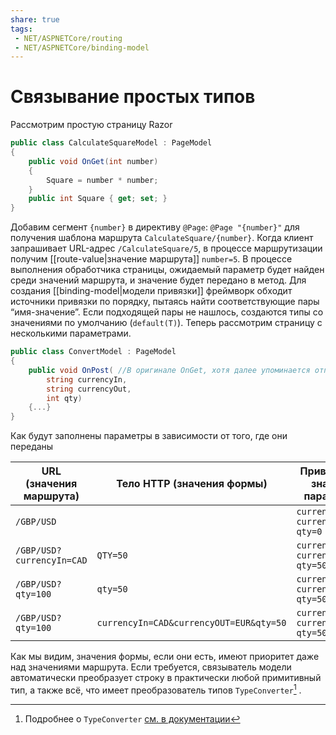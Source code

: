 ```yaml
---
share: true
tags:
 - NET/ASPNETCore/routing
 - NET/ASPNETCore/binding-model
---
```

# Связывание простых типов
Рассмотрим простую страницу Razor
```csharp
public class CalculateSquareModel : PageModel
{
	public void OnGet(int number)
	{
		Square = number * number;
	}
	public int Square { get; set; }
}
```
Добавим сегмент `{number}` в директиву `@Page`: `@Page "{number}"` для получения шаблона маршрута `CalculateSquare/{number}`. Когда клиент запрашивает URL-адрес `/CalculateSquare/5`, в процессе маршрутизации получим [[route-value|значение маршрута]] `number=5`. В процессе выполнения обработчика страницы, ожидаемый параметр будет найден среди значений маршрута, и значение будет передано в метод.
Для создания [[binding-model|модели привязки]] фреймворк обходит источники привязки по порядку, пытаясь найти соответствующие пары “имя-значение”. Если подходящей пары не нашлось, создаются типы со значениями по умолчанию (`default(T)`).
Теперь рассмотрим страницу с несколькими параметрами.
```csharp
public class ConvertModel : PageModel
{
	public void OnPost( //В оригинале OnGet, хотя далее упоминается отправка формы
		string currencyIn,
		string currencyOut,
		int qty)
	{...}
}
```
Как будут заполнены параметры в зависимости от того, где они переданы

|URL (значения маршрута)|Тело HTTP (значения формы)|Привязанные значения параметров|
|------|------|------|
|`/GBP/USD`| |`currencyIn=GBP` <br> `currencyOut=USD` <br> `qty=0`|
|`/GBP/USD?currencyIn=CAD`|`QTY=50`|`currencyIn=GBP` <br> `currencyOut=USD` <br> `qty=50`|
|`/GBP/USD?qty=100`|`qty=50`|`currencyIn=GBP` <br> `currencyOut=USD` <br> `qty=50`|
|`/GBP/USD?qty=100`|`currencyIn=CAD&currencyOUT=EUR&qty=50`|`currencyIn=CAD` <br> `currencyOut=EUR` <br> `qty=50`|

Как мы видим, значения формы, если они есть, имеют приоритет даже над значениями маршрута.
Если требуется, связыватель модели автоматически преобразует строку в практически любой примитивный тип, а также всё, что имеет преобразователь типов `TypeConverter`[^1] .

[^1]:Подробнее о `TypeConverter` [см. в документации](https://docs.microsoft.com/en-us/dotnet/standard/base-types/type-conversion#the-typeconverter-class)